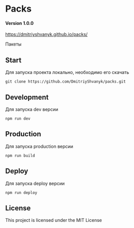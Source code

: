 # Packs

#### Version 1.0.0

https://dmitriyshvanyk.github.io/packs/

Пакеты


## Start

Для запуска проекта локально, необходимо его скачать

`git clone https://github.com/DmitriyShvanyk/packs.git`


## Development

Для запуска dev версии

`npm run dev`


## Production

Для запуска production версии

`npm run build`



## Deploy

Для запуска deploy версии

`npm run deploy`


## License

This project is licensed under the MIT License